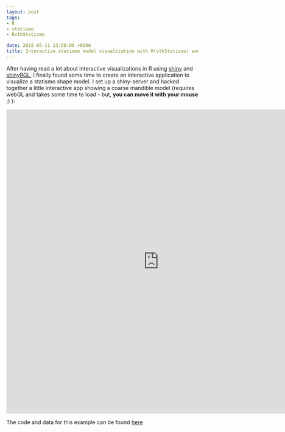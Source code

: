 ```yaml
---
layout: post
tags: 
- R 
- statismo
- RvtkStatismo

date: 2015-05-11 13:50:00 +0200
title: Interactive statismo model visualization with R(vtkStatismo) and shiny
---
```


After having read a lot about interactive visualizations in R using [shiny](http://cran.r-project.org/web/packages/shiny/index.html) and [shinyRGL](http://cran.r-project.org/web/packages/shinyRGL/index.html), I finally found some time to create an interactive application to visualize a statismo shape model. I set up a shiny-server and hacked together a little interactive app showing a coarse mandible model (requires webGL and takes some time to load - but, **you can move it with your mouse** ;) ):

<iframe width="800px" height="800px" src="http://ckan.anthropologie.uni-freiburg.de:3838/sample-apps/shinyFace/" frameborder="0" allowfullscreen></iframe>
 
The code and data for this example can be found [here](https://github.com/zarquon42b/shinyapps/tree/master/shinyStatismo)